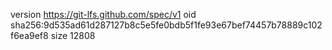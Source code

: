 version https://git-lfs.github.com/spec/v1
oid sha256:9d535ad61d287127b8c5e5fe0bdb5f1fe93e67bef74457b78889c102f6ea9ef8
size 12808
